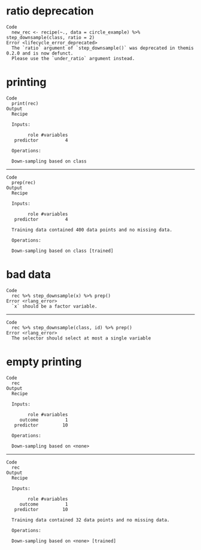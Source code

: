 # ratio deprecation

    Code
      new_rec <- recipe(~., data = circle_example) %>% step_downsample(class, ratio = 2)
    Error <lifecycle_error_deprecated>
      The `ratio` argument of `step_downsample()` was deprecated in themis 0.2.0 and is now defunct.
      Please use the `under_ratio` argument instead.

# printing

    Code
      print(rec)
    Output
      Recipe
      
      Inputs:
      
            role #variables
       predictor          4
      
      Operations:
      
      Down-sampling based on class

---

    Code
      prep(rec)
    Output
      Recipe
      
      Inputs:
      
            role #variables
       predictor          4
      
      Training data contained 400 data points and no missing data.
      
      Operations:
      
      Down-sampling based on class [trained]

# bad data

    Code
      rec %>% step_downsample(x) %>% prep()
    Error <rlang_error>
      `x` should be a factor variable.

---

    Code
      rec %>% step_downsample(class, id) %>% prep()
    Error <rlang_error>
      The selector should select at most a single variable

# empty printing

    Code
      rec
    Output
      Recipe
      
      Inputs:
      
            role #variables
         outcome          1
       predictor         10
      
      Operations:
      
      Down-sampling based on <none>

---

    Code
      rec
    Output
      Recipe
      
      Inputs:
      
            role #variables
         outcome          1
       predictor         10
      
      Training data contained 32 data points and no missing data.
      
      Operations:
      
      Down-sampling based on <none> [trained]


